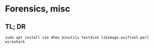 
# Forensics, misc

## TL; DR

```
sudo apt install vim dhex binutils testdisk libimage-exiftool-perl wireshark
```

